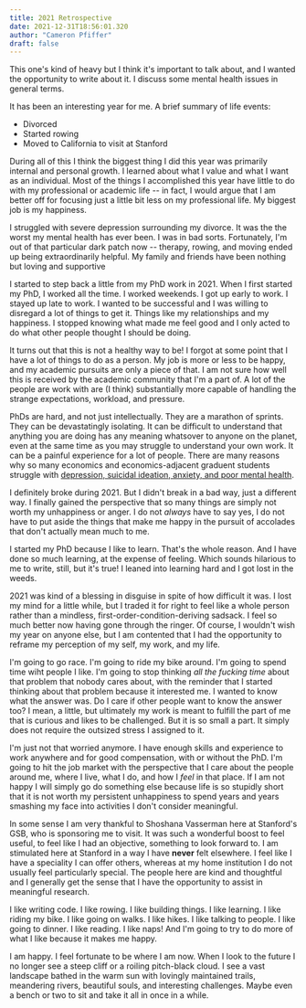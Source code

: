 ```yaml
---
title: 2021 Retrospective
date: 2021-12-31T18:56:01.320
author: "Cameron Pfiffer"
draft: false
---
```


This one's kind of heavy but I think it's important to talk about, and I wanted the opportunity to write about it. I discuss some mental health issues in general terms.

It has been an interesting year for me. A brief summary of life events:

- Divorced
- Started rowing
- Moved to California to visit at Stanford

During all of this I think the biggest thing I did this year was primarily internal and personal growth. I learned about what I value and what I want as an individual. Most of the things I accomplished this year have  little to do with my professional or academic life -- in fact, I would argue that I am better off for focusing just a little bit less on my professional life. My biggest job is my happiness.

I struggled with severe depression surrounding my divorce. It was the the worst my mental health has ever been. I was in bad sorts. Fortunately, I'm out of that particular dark patch now -- therapy, rowing, and moving ended up being extraordinarily helpful. My family and friends have been nothing but loving and supportive

I started to step back a little from my PhD work in 2021. When I first started my PhD, I worked all the time. I worked weekends. I got up early to work. I stayed up late to work. I wanted to be successful and I was willing to disregard a lot of things to get it. Things like my relationships and my happiness. I stopped knowing what made me feel good and I only acted to do what other people thought I should be doing.

It turns out that this is not a healthy way to be! I forgot at some point that I have a lot of things to do as a person. My job is more or less to be happy, and my academic pursuits are only a piece of that. I am not sure how well this is received by the academic community that I'm a part of. A lot of the people are work with are (I think) substantially more capable of handling the strange expectations, workload, and pressure. 

PhDs are hard, and not just intellectually. They are a marathon of sprints. They can be devastatingly isolating. It can be difficult to understand that anything you are doing has any meaning whatsover to anyone on the planet, even at the same time as you may struggle to understand your own work. It can be a painful experience for a lot of people. There are many reasons why so many economics and economics-adjacent graduent students struggle with [depression, suicidal ideation, anxiety, and poor mental health](https://scholar.harvard.edu/bolotnyy/publications/graduate-student-mental-health-lessons-american-economics-departments).

I definitely broke during 2021. But I didn't break in a bad way, just a different way. I finally gained the perspective that so many things are simply not worth my unhappiness or anger. I do not _always_ have to say yes, I do not have to put aside the things that make me happy in the pursuit of accolades that don't actually mean much to me.

I started my PhD because I like to learn. That's the whole reason. And I have done so much learning, at the expense of feeling. Which sounds hilarious to me to write, still, but it's true! I leaned into learning hard and I got lost in the weeds. 

2021 was kind of a blessing in disguise in spite of how difficult it was. I lost my mind for a little while, but I traded it for right to feel like a whole person rather than a mindless, first-order-condition-deriving sadsack. I feel so much better now having gone through the ringer. Of course, I wouldn't wish my year on anyone else, but I am contented that I had the opportunity to reframe my perception of my self, my work, and my life.

I'm going to go race. I'm going to ride my bike around. I'm going to spend time wiht people I like. I'm going to stop thinking _all the fucking time_ about that problem that nobody cares about, with the reminder that I started thinking about that problem because it interested me. I wanted to know what the answer was. Do I care if other people want to know the answer too? I mean, a little, but ultimately my work is meant to fulfill the part of me that is curious and likes to be challenged. But it is so small a part. It simply does not require the outsized stress I assigned to it.

I'm just not that worried anymore. I have enough skills and experience to work anywhere and for good compensation, with or without the PhD. I'm going to hit the job market with the perspective that I care about the people around me, where I live, what I do, and how I _feel_ in that place. If I am not happy I will simply go do something else because life is so stupidly short that it is not worth my persistent unhappiness to spend years and years smashing my face into activities I don't consider meaningful.

In some sense I am very thankful to Shoshana Vasserman here at Stanford's GSB, who is sponsoring me to visit. It was such a wonderful boost to feel useful, to feel like I had an objective, something to look forward to. I am stimulated here at Stanford in a way I have **never** felt elsewhere. I feel like I have a speciality I can offer others, whereas at my home institution I do not usually feel particularly special. The people here are kind and thoughtful and I generally get the sense that I have the opportunity to assist in meaningful research. 

I like writing code. I like rowing. I like building things. I like learning. I like riding my bike. I like going on walks. I like hikes. I like talking to people. I like going to dinner. I like reading. I like naps! And I'm going to try to do more of what I like because it makes me happy.

I am happy. I feel fortunate to be where I am now. When I look to the future I no longer see a steep cliff or a roiling pitch-black cloud. I see a vast landscape bathed in the warm sun with lovingly maintained trails, meandering rivers, beautiful souls, and interesting challenges. Maybe even a bench or two to sit and take it all in once in a while. 

